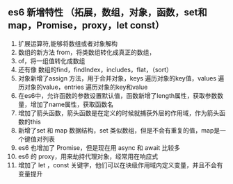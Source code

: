 ## es6 新增特性 （拓展，数组，对象，函数，set和map，Promise，proxy，let const）
1. 扩展运算符,能够将数组或者对象解构
2. 数组的新方法 from，将类数组转化成真正的数组，
3. of，将一组值转化成数组
4. 还有像 数组的find，findIndex，includes，flat，（sort）
5. 对象新增了assign 方法，用于合并对象，keys 遍历对象的key值，values 遍历对象的value，entries 遍历对象的key和value
6. 在es6中，允许函数的参数设置默认值，函数新增了length属性，获取参数数量，增加了name属性，获取函数名
7. 增加了箭头函数，箭头函数是在定义的时候就捕获外层的作用域，作为箭头函数的this
8. 新增了set 和 map 数据结构，set 类似数组，但是不会有重复的值，map是一个键值对列表
9. es6 也增加了 Promise，但是现在用 async 和 await 比较多
10. es6 的 proxy，用来劫持代理对象，经常用在响应式
11. 增加了 let ，const 关键字，他们可以在块级作用域内定义变量，并且不会有变量提升